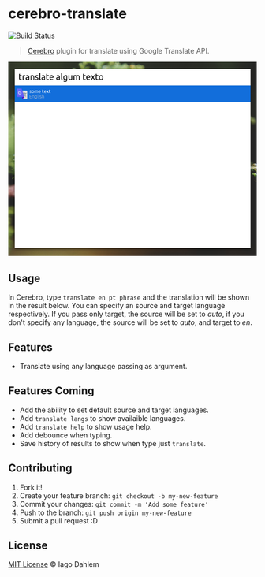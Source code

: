 # cerebro-translate

[![Build Status](https://travis-ci.org/iagodahlem/cerebro-translate.svg?branch=master)](https://travis-ci.org/iagodahlem/cerebro-translate)

> [Cerebro](http://cerebroapp.com/) plugin for translate using Google Translate API.

![Cerebro Translate Plugin Screenshot](screenshot.png)

## Usage

In Cerebro, type `translate en pt phrase` and the translation will be shown in the result below. You can specify an source and target language respectively. If you pass only target, the source will be set to _auto_, if you don't specify any language, the source will be set to _auto_, and target to _en_.

## Features

- Translate using any language passing as argument.

## Features Coming

- Add the ability to set default source and target languages.
- Add `translate langs` to show availaible languages.
- Add `translate help` to show usage help.
- Add debounce when typing.
- Save history of results to show when type just `translate`.

## Contributing

1. Fork it!
2. Create your feature branch: `git checkout -b my-new-feature`
3. Commit your changes: `git commit -m 'Add some feature'`
4. Push to the branch: `git push origin my-new-feature`
5. Submit a pull request :D

## License

[MIT License](http://iagodahlem.mit-license.org/) © Iago Dahlem
